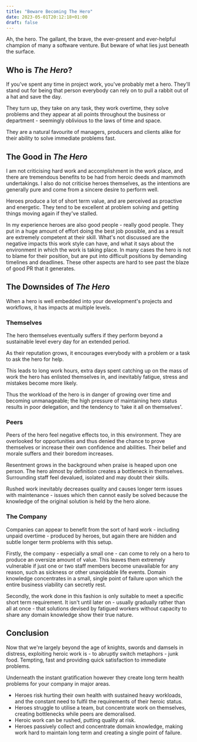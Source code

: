 ```yaml
---
title: "Beware Becoming The Hero"
date: 2023-05-01T20:12:18+01:00
draft: false
---
```


Ah, the hero. The gallant, the brave, the ever-present and ever-helpful champion of many a software venture. But beware of what lies just beneath the surface. <!--more-->

## Who is _The Hero_?

If you've spent any time in project work, you've probably met a hero. They'll stand out for being that person everybody can rely on to pull a rabbit out of a hat and save the day.

They turn up, they take on any task, they work overtime, they solve problems and they appear at all points throughout the business or department - seemingly oblivious to the laws of time and space.

They are a natural favourite of managers, producers and clients alike for their ability to solve immediate problems fast.

## The Good in _The Hero_

I am not criticising hard work and accomplishment in the work place, and there are tremendous benefits to be had from heroic deeds and mammoth undertakings. I also do not criticise heroes themselves, as the intentions are generally pure and come from a sincere desire to perform well.

Heroes produce a lot of short term value, and are perceived as proactive and energetic. They tend to be excellent at problem solving and getting things moving again if they've stalled. 

In my experience heroes are also good people - really good people. They put in a huge amount of effort doing the best job possible, and as a result are extremely competent at their skill. What's not discussed are the negative impacts this work style can have, and what it says about the environment in which the work is taking place. In many cases the hero is not to blame for their position, but are put into difficult positions by demanding timelines and deadlines. These other aspects are hard to see past the blaze of good PR that it generates.

## The Downsides of _The Hero_

When a hero is well embedded into your development's projects and workflows, it has impacts at multiple levels.

### Themselves

The hero themselves eventually suffers if they perform beyond a sustainable level every day for an extended period.

As their reputation grows, it encourages everybody with a problem or a task to ask the hero for help. 

This leads to long work hours, extra days spent catching up on the mass of work the hero has enlisted themselves in, and inevitably fatigue, stress and mistakes become more likely.

Thus the workload of the hero is in danger of growing over time and becoming unmanageable; the high pressure of maintaining hero status results in poor delegation, and the tendency to 'take it all on themselves'.

### Peers

Peers of the hero feel negative effects too, in this environment. They are overlooked for opportunities and thus denied the chance to prove themselves or increase their own confidence and abilities. Their belief and morale suffers and their boredom increases.

Resentment grows in the background when praise is heaped upon one person. The hero almost by definition creates a bottleneck in themselves. Surrounding staff feel devalued, isolated and may doubt their skills.

Rushed work inevitably decreases quality and causes longer term issues with maintenance - issues which then cannot easily be solved because the knowledge of the original solution is held by the hero alone.

### The Company

Companies can appear to benefit from the sort of hard work - including unpaid overtime - produced by heroes, but again there are hidden and subtle longer term problems with this setup.

Firstly, the company - especially a small one - can come to rely on a hero to produce an oversize amount of value. This leaves them extremely vulnerable if just one or two staff members become unavailable for any reason, such as sickness or other unavoidable life events. Domain knowledge concentrates in a small, single point of failure upon which the entire business viability can secretly rest.

Secondly, the work done in this fashion is only suitable to meet a specific short term requirement. It isn't until later on - usually gradually rather than all at once - that solutions devised by fatigued workers without capacity to share any domain knowledge show their true nature.

## Conclusion

Now that we're largely beyond the age of knights, swords and damsels in distress, exploiting heroic work is - to abruptly switch metaphors - junk food. Tempting, fast and providing quick satisfaction to immediate problems.

Underneath the instant gratification however they create long term health problems for your company in major areas. 

* Heroes risk hurting their own health with sustained heavy workloads, and the constant need to fulfil the requirements of their heroic status.
* Heroes struggle to utilise a team, but concentrate work on themselves, creating bottlenecks while peers are demoralised.
* Heroic work can be rushed, putting quality at risk.
* Heroes passively collect and concentrate domain knowledge, making work hard to maintain long term and creating a single point of failure.
